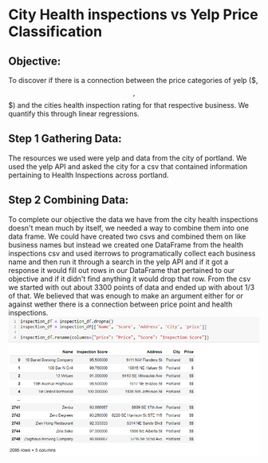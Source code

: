 # City Health inspections vs Yelp Price Classification


## Objective:
To discover if there is a connection between the price categories of yelp ($, $$, $$$) and the cities health inspection rating for that respective business. We quantify this through linear regressions.

## Step 1 Gathering Data:
The resources we used were yelp and data from the city of portland. We used the yelp API and asked the city for a csv that contained information pertaining to Health Inspections across portland. 

## Step 2 Combining Data:
To complete our objective the data we have from the city health inspections doesn't mean much by itself, we needed a way to combine them into one data frame. We could have created two csvs and combined them on like business names but instead we created one DataFrame from the health inspections csv and used iterrows to programatically collect each business name and then run it through a search in the yelp API and if it got a response it would fill out rows in our DataFrame that pertained to our objective and if it didn't find anything it would drop that row. From the csv we started with out about 3300 points of data and ended up with about 1/3 of that. We believed that was enough to make an argument either for or against wether there is a connection between price point and health inspections. ![Iterrows at work](https://github.com/DCMilligan88/PriceVsHealth/blob/master/Pngs/Capture.PNG)